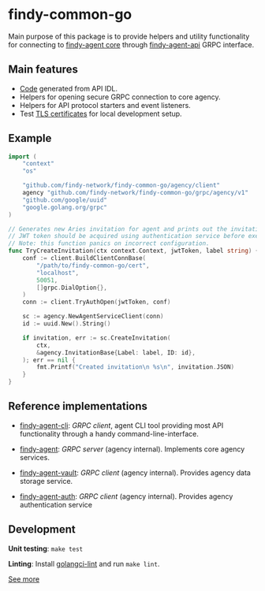 # findy-common-go


Main purpose of this package is to provide helpers and utility functionality for connecting to [findy-agent core](https://github.com/findy-network/findy-agent) through [findy-agent-api](https://github.com/findy-network/findy-agent-api) GRPC interface.

## Main features

* [Code](./grpc) generated from API IDL.
* Helpers for opening secure GRPC connection to core agency.
* Helpers for API protocol starters and event listeners.
* Test [TLS certificates](./cert) for local development setup.

## Example

```go
import (
	"context"
	"os"

	"github.com/findy-network/findy-common-go/agency/client"
	agency "github.com/findy-network/findy-common-go/grpc/agency/v1"
	"github.com/google/uuid"
	"google.golang.org/grpc"
)

// Generates new Aries invitation for agent and prints out the invitation JSON string.
// JWT token should be acquired using authentication service before executing this call.
// Note: this function panics on incorrect configuration.
func TryCreateInvitation(ctx context.Context, jwtToken, label string) {
	conf := client.BuildClientConnBase(
		"/path/to/findy-common-go/cert",
		"localhost",
		50051,
		[]grpc.DialOption{},
	)
	conn := client.TryAuthOpen(jwtToken, conf)

	sc := agency.NewAgentServiceClient(conn)
	id := uuid.New().String()

	if invitation, err := sc.CreateInvitation(
		ctx,
		&agency.InvitationBase{Label: label, ID: id},
	); err == nil {
		fmt.Printf("Created invitation\n %s\n", invitation.JSON)
	}
}
```

## Reference implementations

* [findy-agent-cli](https://github.com/findy-network/findy-agent-cli): *GRPC client*, agent CLI tool providing most API functionality through a handy command-line-interface.

* [findy-agent](https://github.com/findy-network/findy-agent): *GRPC server* (agency internal). Implements core agency services.
* [findy-agent-vault](https://github.com/findy-network/findy-agent-vault): *GRPC client* (agency internal). Provides agency data storage service.
* [findy-agent-auth](https://github.com/findy-network/findy-agent-auth): *GRPC client* (agency internal). Provides agency authentication service

## Development

**Unit testing**: `make test`

**Linting**: Install [golangci-lint](https://golangci-lint.run/usage/install/#local-installation) and run `make lint`.

[See more](./scripts/README.md)